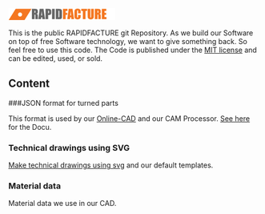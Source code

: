 
![alt text](img/logo.png "RAPIDFACTURE - CNC-turned parts online")


This is the public RAPIDFACTURE git Repository.
As we build our Software on top of free Software technology, we want to give something back. So feel free to use this code.
The Code is published under the [MIT license](https://en.wikipedia.org/wiki/MIT_License) and can be edited, used, or sold.



## Content


###JSON format for turned parts


This format is used by our [Online-CAD](https://www.rapidfacture.com/cad/cad.html) and our CAM Processor.
[See here](turningJSON/doc.MD) for the Docu.



### Technical drawings using SVG


[Make technical drawings using svg](techDrawing/doc.MD) and our default templates.





### Material data


Material data we use in our CAD.
